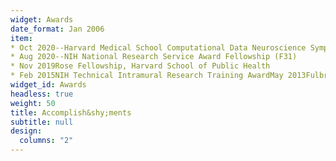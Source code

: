 ```yaml
---
widget: Awards
date_format: Jan 2006
item:
* Oct 2020--Harvard Medical School Computational Data Neuroscience Symposium Best Abstract Award 
* Aug 2020--NIH National Research Service Award Fellowship (F31) 
* Nov 2019Rose Fellowship, Harvard School of Public Health
* Feb 2015NIH Technical Intramural Research Training AwardMay 2013Fulbright FellowshipMay 2012Watson Fellowship Sep 2011Pitzer College Research Travel AwardMar 2011Amgen ScholarshipMar 2011Claremont Colleges Summer Neuroscience Research FellowshipSep 2010Pitzer College Research Travel AwardMay 2007Pitzer College Trustee Community Merit-Based Scholarship
widget_id: Awards
headless: true
weight: 50
title: Accomplish&shy;ments
subtitle: null
design:
  columns: "2"
---
```

<!-- 
- certificate_url: https://www.coursera.org
    date_end: ""
    date_start: 2021-01-25
    description: ""
    organization: Coursera
    organization_url: https://www.coursera.org
    title: Neural Networks and Deep Learning
    url: ""
  - certificate_url: https://www.edx.org
    date_end: ""
    date_start: 2021-01-01
    description: Formulated informed blockchain models, hypotheses, and use cases.
    organization: edX
    organization_url: https://www.edx.org
    title: Blockchain Fundamentals
    url: https://www.edx.org/professional-certificate/uc-berkeleyx-blockchain-fundamentals
  - certificate_url: https://www.datacamp.com
    date_end: 2020-12-21
    date_start: 2020-07-01
    description: ""
    organization: DataCamp
    organization_url: https://www.datacamp.com
    title: Object-Oriented Programming in R
    url: "" -->

